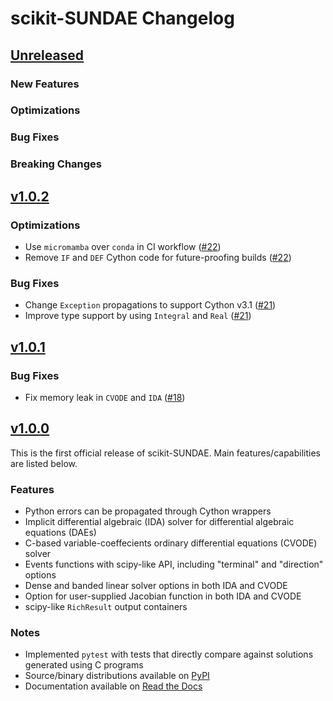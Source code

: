 # scikit-SUNDAE Changelog

## [Unreleased](https://github.com/NREL/scikit-sundae/)

### New Features

### Optimizations

### Bug Fixes

### Breaking Changes

## [v1.0.2](https://github.com/NREL/scikit-sundae/tree/v1.0.2)

### Optimizations
- Use `micromamba` over `conda` in CI workflow ([#22](https://github.com/NREL/scikit-sundae/pull/22))
- Remove `IF` and `DEF` Cython code for future-proofing builds ([#22](https://github.com/NREL/scikit-sundae/pull/22)) 

### Bug Fixes
- Change `Exception` propagations to support Cython v3.1 ([#21](https://github.com/NREL/scikit-sundae/pull/21))
- Improve type support by using `Integral` and `Real` ([#21](https://github.com/NREL/scikit-sundae/pull/21))

## [v1.0.1](https://github.com/NREL/scikit-sundae/tree/v1.0.1)

### Bug Fixes
- Fix memory leak in `CVODE` and `IDA` ([#18](https://github.com/NREL/scikit-sundae/pull/18))

## [v1.0.0](https://github.com/NREL/scikit-sundae/tree/v1.0.0)
This is the first official release of scikit-SUNDAE. Main features/capabilities are listed below.

### Features
- Python errors can be propagated through Cython wrappers
- Implicit differential algebraic (IDA) solver for differential algebraic equations (DAEs)
- C-based variable-coeffecients ordinary differential equations (CVODE) solver
- Events functions with scipy-like API, including "terminal" and "direction" options
- Dense and banded linear solver options in both IDA and CVODE
- Option for user-supplied Jacobian function in both IDA and CVODE
- scipy-like `RichResult` output containers

### Notes
- Implemented `pytest` with tests that directly compare against solutions generated using C programs
- Source/binary distributions available on [PyPI](https://pypi.org/project/scikit-sundae)
- Documentation available on [Read the Docs](https://scikit-sundae.readthedocs.io/)
